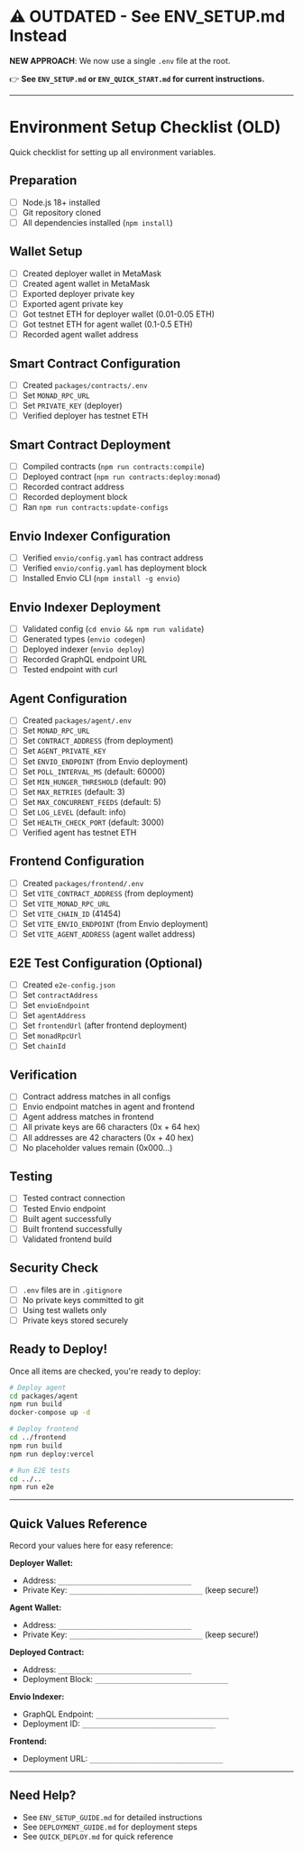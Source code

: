 # ⚠️ OUTDATED - See ENV_SETUP.md Instead

**NEW APPROACH**: We now use a single `.env` file at the root.

👉 **See `ENV_SETUP.md` or `ENV_QUICK_START.md` for current instructions.**

---

# Environment Setup Checklist (OLD)

Quick checklist for setting up all environment variables.

## Preparation

- [ ] Node.js 18+ installed
- [ ] Git repository cloned
- [ ] All dependencies installed (`npm install`)

## Wallet Setup

- [ ] Created deployer wallet in MetaMask
- [ ] Created agent wallet in MetaMask
- [ ] Exported deployer private key
- [ ] Exported agent private key
- [ ] Got testnet ETH for deployer wallet (0.01-0.05 ETH)
- [ ] Got testnet ETH for agent wallet (0.1-0.5 ETH)
- [ ] Recorded agent wallet address

## Smart Contract Configuration

- [ ] Created `packages/contracts/.env`
- [ ] Set `MONAD_RPC_URL`
- [ ] Set `PRIVATE_KEY` (deployer)
- [ ] Verified deployer has testnet ETH

## Smart Contract Deployment

- [ ] Compiled contracts (`npm run contracts:compile`)
- [ ] Deployed contract (`npm run contracts:deploy:monad`)
- [ ] Recorded contract address
- [ ] Recorded deployment block
- [ ] Ran `npm run contracts:update-configs`

## Envio Indexer Configuration

- [ ] Verified `envio/config.yaml` has contract address
- [ ] Verified `envio/config.yaml` has deployment block
- [ ] Installed Envio CLI (`npm install -g envio`)

## Envio Indexer Deployment

- [ ] Validated config (`cd envio && npm run validate`)
- [ ] Generated types (`envio codegen`)
- [ ] Deployed indexer (`envio deploy`)
- [ ] Recorded GraphQL endpoint URL
- [ ] Tested endpoint with curl

## Agent Configuration

- [ ] Created `packages/agent/.env`
- [ ] Set `MONAD_RPC_URL`
- [ ] Set `CONTRACT_ADDRESS` (from deployment)
- [ ] Set `AGENT_PRIVATE_KEY`
- [ ] Set `ENVIO_ENDPOINT` (from Envio deployment)
- [ ] Set `POLL_INTERVAL_MS` (default: 60000)
- [ ] Set `MIN_HUNGER_THRESHOLD` (default: 90)
- [ ] Set `MAX_RETRIES` (default: 3)
- [ ] Set `MAX_CONCURRENT_FEEDS` (default: 5)
- [ ] Set `LOG_LEVEL` (default: info)
- [ ] Set `HEALTH_CHECK_PORT` (default: 3000)
- [ ] Verified agent has testnet ETH

## Frontend Configuration

- [ ] Created `packages/frontend/.env`
- [ ] Set `VITE_CONTRACT_ADDRESS` (from deployment)
- [ ] Set `VITE_MONAD_RPC_URL`
- [ ] Set `VITE_CHAIN_ID` (41454)
- [ ] Set `VITE_ENVIO_ENDPOINT` (from Envio deployment)
- [ ] Set `VITE_AGENT_ADDRESS` (agent wallet address)

## E2E Test Configuration (Optional)

- [ ] Created `e2e-config.json`
- [ ] Set `contractAddress`
- [ ] Set `envioEndpoint`
- [ ] Set `agentAddress`
- [ ] Set `frontendUrl` (after frontend deployment)
- [ ] Set `monadRpcUrl`
- [ ] Set `chainId`

## Verification

- [ ] Contract address matches in all configs
- [ ] Envio endpoint matches in agent and frontend
- [ ] Agent address matches in frontend
- [ ] All private keys are 66 characters (0x + 64 hex)
- [ ] All addresses are 42 characters (0x + 40 hex)
- [ ] No placeholder values remain (0x000...)

## Testing

- [ ] Tested contract connection
- [ ] Tested Envio endpoint
- [ ] Built agent successfully
- [ ] Built frontend successfully
- [ ] Validated frontend build

## Security Check

- [ ] `.env` files are in `.gitignore`
- [ ] No private keys committed to git
- [ ] Using test wallets only
- [ ] Private keys stored securely

## Ready to Deploy!

Once all items are checked, you're ready to deploy:

```bash
# Deploy agent
cd packages/agent
npm run build
docker-compose up -d

# Deploy frontend
cd ../frontend
npm run build
npm run deploy:vercel

# Run E2E tests
cd ../..
npm run e2e
```

---

## Quick Values Reference

Record your values here for easy reference:

**Deployer Wallet:**
- Address: `_________________________________`
- Private Key: `_________________________________` (keep secure!)

**Agent Wallet:**
- Address: `_________________________________`
- Private Key: `_________________________________` (keep secure!)

**Deployed Contract:**
- Address: `_________________________________`
- Deployment Block: `_________________________________`

**Envio Indexer:**
- GraphQL Endpoint: `_________________________________`
- Deployment ID: `_________________________________`

**Frontend:**
- Deployment URL: `_________________________________`

---

## Need Help?

- See `ENV_SETUP_GUIDE.md` for detailed instructions
- See `DEPLOYMENT_GUIDE.md` for deployment steps
- See `QUICK_DEPLOY.md` for quick reference
